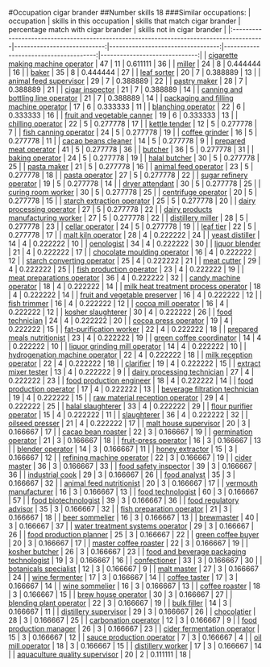 #Occupation cigar brander
##Number skills 18
###Similar occupations:
| occupation                                                                              |   skills in this occupation |   skills that match cigar brander |   percentage match with cigar brander |   skills not in cigar brander |
|:----------------------------------------------------------------------------------------|----------------------------:|----------------------------------:|--------------------------------------:|------------------------------:|
| [cigarette making machine operator](cigarette_making_machine_operator.md)               |                          47 |                                11 |                              0.611111 |                            36 |
| [miller](miller.md)                                                                     |                          24 |                                 8 |                              0.444444 |                            16 |
| [baker](baker.md)                                                                       |                          35 |                                 8 |                              0.444444 |                            27 |
| [leaf sorter](leaf_sorter.md)                                                           |                          20 |                                 7 |                              0.388889 |                            13 |
| [animal feed supervisor](animal_feed_supervisor.md)                                     |                          29 |                                 7 |                              0.388889 |                            22 |
| [pastry maker](pastry_maker.md)                                                         |                          28 |                                 7 |                              0.388889 |                            21 |
| [cigar inspector](cigar_inspector.md)                                                   |                          21 |                                 7 |                              0.388889 |                            14 |
| [canning and bottling line operator](canning_and_bottling_line_operator.md)             |                          21 |                                 7 |                              0.388889 |                            14 |
| [packaging and filling machine operator](packaging_and_filling_machine_operator.md)     |                          17 |                                 6 |                              0.333333 |                            11 |
| [blanching operator](blanching_operator.md)                                             |                          22 |                                 6 |                              0.333333 |                            16 |
| [fruit and vegetable canner](fruit_and_vegetable_canner.md)                             |                          19 |                                 6 |                              0.333333 |                            13 |
| [chilling operator](chilling_operator.md)                                               |                          22 |                                 5 |                              0.277778 |                            17 |
| [kettle tender](kettle_tender.md)                                                       |                          12 |                                 5 |                              0.277778 |                             7 |
| [fish canning operator](fish_canning_operator.md)                                       |                          24 |                                 5 |                              0.277778 |                            19 |
| [coffee grinder](coffee_grinder.md)                                                     |                          16 |                                 5 |                              0.277778 |                            11 |
| [cacao beans cleaner](cacao_beans_cleaner.md)                                           |                          14 |                                 5 |                              0.277778 |                             9 |
| [prepared meat operator](prepared_meat_operator.md)                                     |                          41 |                                 5 |                              0.277778 |                            36 |
| [butcher](butcher.md)                                                                   |                          36 |                                 5 |                              0.277778 |                            31 |
| [baking operator](baking_operator.md)                                                   |                          24 |                                 5 |                              0.277778 |                            19 |
| [halal butcher](halal_butcher.md)                                                       |                          30 |                                 5 |                              0.277778 |                            25 |
| [pasta maker](pasta_maker.md)                                                           |                          21 |                                 5 |                              0.277778 |                            16 |
| [animal feed operator](animal_feed_operator.md)                                         |                          23 |                                 5 |                              0.277778 |                            18 |
| [pasta operator](pasta_operator.md)                                                     |                          27 |                                 5 |                              0.277778 |                            22 |
| [sugar refinery operator](sugar_refinery_operator.md)                                   |                          19 |                                 5 |                              0.277778 |                            14 |
| [dryer attendant](dryer_attendant.md)                                                   |                          30 |                                 5 |                              0.277778 |                            25 |
| [curing room worker](curing_room_worker.md)                                             |                          30 |                                 5 |                              0.277778 |                            25 |
| [centrifuge operator](centrifuge_operator.md)                                           |                          20 |                                 5 |                              0.277778 |                            15 |
| [starch extraction operator](starch_extraction_operator.md)                             |                          25 |                                 5 |                              0.277778 |                            20 |
| [dairy processing operator](dairy_processing_operator.md)                               |                          27 |                                 5 |                              0.277778 |                            22 |
| [dairy products manufacturing worker](dairy_products_manufacturing_worker.md)           |                          27 |                                 5 |                              0.277778 |                            22 |
| [distillery miller](distillery_miller.md)                                               |                          28 |                                 5 |                              0.277778 |                            23 |
| [cellar operator](cellar_operator.md)                                                   |                          24 |                                 5 |                              0.277778 |                            19 |
| [leaf tier](leaf_tier.md)                                                               |                          22 |                                 5 |                              0.277778 |                            17 |
| [malt kiln operator](malt_kiln_operator.md)                                             |                          28 |                                 4 |                              0.222222 |                            24 |
| [yeast distiller](yeast_distiller.md)                                                   |                          14 |                                 4 |                              0.222222 |                            10 |
| [oenologist](oenologist.md)                                                             |                          34 |                                 4 |                              0.222222 |                            30 |
| [liquor blender](liquor_blender.md)                                                     |                          21 |                                 4 |                              0.222222 |                            17 |
| [chocolate moulding operator](chocolate_moulding_operator.md)                           |                          16 |                                 4 |                              0.222222 |                            12 |
| [starch converting operator](starch_converting_operator.md)                             |                          25 |                                 4 |                              0.222222 |                            21 |
| [meat cutter](meat_cutter.md)                                                           |                          29 |                                 4 |                              0.222222 |                            25 |
| [fish production operator](fish_production_operator.md)                                 |                          23 |                                 4 |                              0.222222 |                            19 |
| [meat preparations operator](meat_preparations_operator.md)                             |                          36 |                                 4 |                              0.222222 |                            32 |
| [candy machine operator](candy_machine_operator.md)                                     |                          18 |                                 4 |                              0.222222 |                            14 |
| [milk heat treatment process operator](milk_heat_treatment_process_operator.md)         |                          18 |                                 4 |                              0.222222 |                            14 |
| [fruit and vegetable preserver](fruit_and_vegetable_preserver.md)                       |                          16 |                                 4 |                              0.222222 |                            12 |
| [fish trimmer](fish_trimmer.md)                                                         |                          16 |                                 4 |                              0.222222 |                            12 |
| [cocoa mill operator](cocoa_mill_operator.md)                                           |                          16 |                                 4 |                              0.222222 |                            12 |
| [kosher slaughterer](kosher_slaughterer.md)                                             |                          30 |                                 4 |                              0.222222 |                            26 |
| [food technician](food_technician.md)                                                   |                          24 |                                 4 |                              0.222222 |                            20 |
| [cocoa press operator](cocoa_press_operator.md)                                         |                          19 |                                 4 |                              0.222222 |                            15 |
| [fat-purification worker](fat-purification_worker.md)                                   |                          22 |                                 4 |                              0.222222 |                            18 |
| [prepared meals nutritionist](prepared_meals_nutritionist.md)                           |                          23 |                                 4 |                              0.222222 |                            19 |
| [green coffee coordinator](green coffee coordinator.md)                                 |                          14 |                                 4 |                              0.222222 |                            10 |
| [liquor grinding mill operator](liquor_grinding_mill_operator.md)                       |                          14 |                                 4 |                              0.222222 |                            10 |
| [hydrogenation machine operator](hydrogenation_machine_operator.md)                     |                          22 |                                 4 |                              0.222222 |                            18 |
| [milk reception operator](milk_reception_operator.md)                                   |                          22 |                                 4 |                              0.222222 |                            18 |
| [clarifier](clarifier.md)                                                               |                          19 |                                 4 |                              0.222222 |                            15 |
| [extract mixer tester](extract_mixer_tester.md)                                         |                          13 |                                 4 |                              0.222222 |                             9 |
| [dairy processing technician](dairy_processing_technician.md)                           |                          27 |                                 4 |                              0.222222 |                            23 |
| [food production engineer](food_production_engineer.md)                                 |                          18 |                                 4 |                              0.222222 |                            14 |
| [food production operator](food_production_operator.md)                                 |                          17 |                                 4 |                              0.222222 |                            13 |
| [beverage filtration technician](beverage_filtration_technician.md)                     |                          19 |                                 4 |                              0.222222 |                            15 |
| [raw material reception operator](raw_material_reception_operator.md)                   |                          29 |                                 4 |                              0.222222 |                            25 |
| [halal slaughterer](halal_slaughterer.md)                                               |                          33 |                                 4 |                              0.222222 |                            29 |
| [flour purifier operator](flour_purifier_operator.md)                                   |                          15 |                                 4 |                              0.222222 |                            11 |
| [slaughterer](slaughterer.md)                                                           |                          36 |                                 4 |                              0.222222 |                            32 |
| [oilseed presser](oilseed_presser.md)                                                   |                          21 |                                 4 |                              0.222222 |                            17 |
| [malt house supervisor](malt_house_supervisor.md)                                       |                          20 |                                 3 |                              0.166667 |                            17 |
| [cacao bean roaster](cacao_bean_roaster.md)                                             |                          22 |                                 3 |                              0.166667 |                            19 |
| [germination operator](germination_operator.md)                                         |                          21 |                                 3 |                              0.166667 |                            18 |
| [fruit-press operator](fruit-press_operator.md)                                         |                          16 |                                 3 |                              0.166667 |                            13 |
| [blender operator](blender_operator.md)                                                 |                          14 |                                 3 |                              0.166667 |                            11 |
| [honey extractor](honey_extractor.md)                                                   |                          15 |                                 3 |                              0.166667 |                            12 |
| [refining machine operator](refining_machine_operator.md)                               |                          22 |                                 3 |                              0.166667 |                            19 |
| [cider master](cider_master.md)                                                         |                          36 |                                 3 |                              0.166667 |                            33 |
| [food safety inspector](food_safety_inspector.md)                                       |                          39 |                                 3 |                              0.166667 |                            36 |
| [industrial cook](industrial_cook.md)                                                   |                          29 |                                 3 |                              0.166667 |                            26 |
| [food analyst](food_analyst.md)                                                         |                          35 |                                 3 |                              0.166667 |                            32 |
| [animal feed nutritionist](animal_feed_nutritionist.md)                                 |                          20 |                                 3 |                              0.166667 |                            17 |
| [vermouth manufacturer](vermouth_manufacturer.md)                                       |                          16 |                                 3 |                              0.166667 |                            13 |
| [food technologist](food_technologist.md)                                               |                          60 |                                 3 |                              0.166667 |                            57 |
| [food biotechnologist](food_biotechnologist.md)                                         |                          39 |                                 3 |                              0.166667 |                            36 |
| [food regulatory advisor](food_regulatory_advisor.md)                                   |                          35 |                                 3 |                              0.166667 |                            32 |
| [fish preparation operator](fish_preparation_operator.md)                               |                          21 |                                 3 |                              0.166667 |                            18 |
| [beer sommelier](beer_sommelier.md)                                                     |                          16 |                                 3 |                              0.166667 |                            13 |
| [brewmaster](brewmaster.md)                                                             |                          40 |                                 3 |                              0.166667 |                            37 |
| [water treatment systems operator](water_treatment_systems_operator.md)                 |                          29 |                                 3 |                              0.166667 |                            26 |
| [food production planner](food_production_planner.md)                                   |                          25 |                                 3 |                              0.166667 |                            22 |
| [green coffee buyer](green_coffee_buyer.md)                                             |                          20 |                                 3 |                              0.166667 |                            17 |
| [master coffee roaster](master_coffee_roaster.md)                                       |                          22 |                                 3 |                              0.166667 |                            19 |
| [kosher butcher](kosher_butcher.md)                                                     |                          26 |                                 3 |                              0.166667 |                            23 |
| [food and beverage packaging technologist](food_and_beverage_packaging_technologist.md) |                          19 |                                 3 |                              0.166667 |                            16 |
| [confectioner](confectioner.md)                                                         |                          33 |                                 3 |                              0.166667 |                            30 |
| [botanicals specialist](botanicals_specialist.md)                                       |                          12 |                                 3 |                              0.166667 |                             9 |
| [malt master](malt_master.md)                                                           |                          27 |                                 3 |                              0.166667 |                            24 |
| [wine fermenter](wine_fermenter.md)                                                     |                          17 |                                 3 |                              0.166667 |                            14 |
| [coffee taster](coffee_taster.md)                                                       |                          17 |                                 3 |                              0.166667 |                            14 |
| [wine sommelier](wine_sommelier.md)                                                     |                          16 |                                 3 |                              0.166667 |                            13 |
| [coffee roaster](coffee_roaster.md)                                                     |                          18 |                                 3 |                              0.166667 |                            15 |
| [brew house operator](brew_house_operator.md)                                           |                          30 |                                 3 |                              0.166667 |                            27 |
| [blending plant operator](blending_plant_operator.md)                                   |                          22 |                                 3 |                              0.166667 |                            19 |
| [bulk filler](bulk_filler.md)                                                           |                          14 |                                 3 |                              0.166667 |                            11 |
| [distillery supervisor](distillery_supervisor.md)                                       |                          29 |                                 3 |                              0.166667 |                            26 |
| [chocolatier](chocolatier.md)                                                           |                          28 |                                 3 |                              0.166667 |                            25 |
| [carbonation operator](carbonation_operator.md)                                         |                          12 |                                 3 |                              0.166667 |                             9 |
| [food production manager](food_production_manager.md)                                   |                          26 |                                 3 |                              0.166667 |                            23 |
| [cider fermentation operator](cider_fermentation_operator.md)                           |                          15 |                                 3 |                              0.166667 |                            12 |
| [sauce production operator](sauce_production_operator.md)                               |                           7 |                                 3 |                              0.166667 |                             4 |
| [oil mill operator](oil_mill_operator.md)                                               |                          18 |                                 3 |                              0.166667 |                            15 |
| [distillery worker](distillery_worker.md)                                               |                          17 |                                 3 |                              0.166667 |                            14 |
| [aquaculture quality supervisor](aquaculture_quality_supervisor.md)                     |                          20 |                                 2 |                              0.111111 |                            18 |
